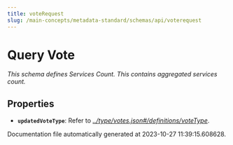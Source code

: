 ```yaml
---
title: voteRequest
slug: /main-concepts/metadata-standard/schemas/api/voterequest
---
```


# Query Vote

*This schema defines Services Count. This contains aggregated services count.*

## Properties

- **`updatedVoteType`**: Refer to *[../type/votes.json#/definitions/voteType](#/type/votes.json#/definitions/voteType)*.


Documentation file automatically generated at 2023-10-27 11:39:15.608628.
